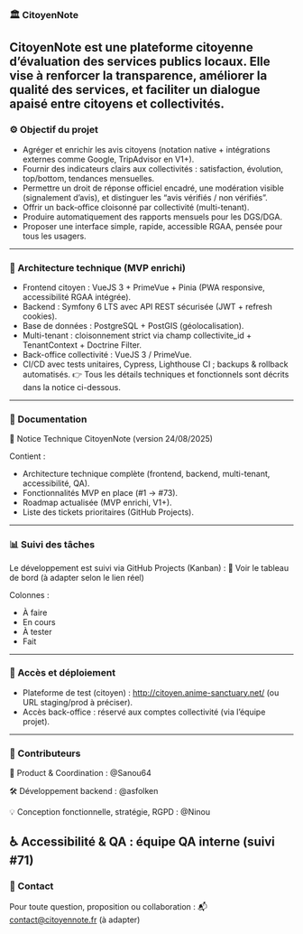 ### 🏛️ CitoyenNote
CitoyenNote est une plateforme citoyenne d’évaluation des services publics locaux.
Elle vise à renforcer la transparence, améliorer la qualité des services, et faciliter un dialogue apaisé entre citoyens et collectivités.
---
### ⚙️ Objectif du projet
- Agréger et enrichir les avis citoyens (notation native + intégrations externes comme Google, TripAdvisor en V1+).
- Fournir des indicateurs clairs aux collectivités : satisfaction, évolution, top/bottom, tendances mensuelles.
- Permettre un droit de réponse officiel encadré, une modération visible (signalement d’avis), et distinguer les “avis vérifiés / non vérifiés”.
- Offrir un back-office cloisonné par collectivité (multi-tenant).
- Produire automatiquement des rapports mensuels pour les DGS/DGA.
- Proposer une interface simple, rapide, accessible RGAA, pensée pour tous les usagers.
---
### 🧱 Architecture technique (MVP enrichi)
- Frontend citoyen : VueJS 3 + PrimeVue + Pinia (PWA responsive, accessibilité RGAA intégrée).
- Backend : Symfony 6 LTS avec API REST sécurisée (JWT + refresh cookies).
- Base de données : PostgreSQL + PostGIS (géolocalisation).
- Multi-tenant : cloisonnement strict via champ collectivite_id + TenantContext + Doctrine Filter.
- Back-office collectivité : VueJS 3 / PrimeVue.
- CI/CD avec tests unitaires, Cypress, Lighthouse CI ; backups & rollback automatisés.
👉 Tous les détails techniques et fonctionnels sont décrits dans la notice ci-dessous.
---
### 📘 Documentation
📄 Notice Technique CitoyenNote (version 24/08/2025)

Contient :
- Architecture technique complète (frontend, backend, multi-tenant, accessibilité, QA).
- Fonctionnalités MVP en place (#1 → #73).
- Roadmap actualisée (MVP enrichi, V1+).
- Liste des tickets prioritaires (GitHub Projects).
---
### 📊 Suivi des tâches
Le développement est suivi via GitHub Projects (Kanban) :
🔗 Voir le tableau de bord (à adapter selon le lien réel)

Colonnes :
- À faire
- En cours
- À tester
- Fait
---
### 🔐 Accès et déploiement
- Plateforme de test (citoyen) : http://citoyen.anime-sanctuary.net/ (ou URL staging/prod à préciser).
- Accès back-office : réservé aux comptes collectivité (via l’équipe projet).
---
### 🧭 Contributeurs
🧠 Product & Coordination : @Sanou64

🛠️ Développement backend : @asfolken

💡 Conception fonctionnelle, stratégie, RGPD : @Ninou

♿ Accessibilité & QA : équipe QA interne (suivi #71)
---
### 📮 Contact
Pour toute question, proposition ou collaboration :
📬 contact@citoyennote.fr (à adapter)

